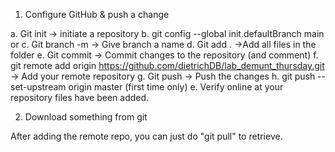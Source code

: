 1. Configure GitHub & push a change

a. Git init -> initiate a repository
b. git config --global init.defaultBranch main or
c. Git branch -m -> Give branch a name
d. Git add . ->Add all files in the folder
e. Git commit -> Commit changes to the repository (and comment)
f. git remote add origin https://github.com/dietrichDB/lab_demunt_thursday.git -> Add your remote repository
g. Git push -> Push the changes
h. git push --set-upstream origin master (first time only)
e. Verify online at your repository files have been added.

2. Download something from git

After adding the remote repo, you can just do "git pull" to retrieve.


